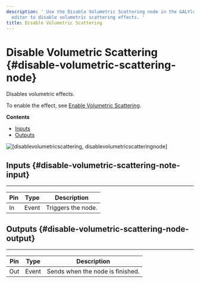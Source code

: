 ```yaml
---
description: ' Use the Disable Volumetric Scattering node in the &ALYlong; &script-canvas;
  editor to disable volumetric scattering effects. '
title: Disable Volumetric Scattering
---
```

# Disable Volumetric Scattering {#disable-volumetric-scattering-node}

Disables volumetric effects\.

To enable the effect, see [Enable Volumetric Scattering](/docs/userguide/rendering/enable/volumetric-scattering-node.md)\.

**Contents**
+ [Inputs](#disable-volumetric-scattering-note-input)
+ [Outputs](#disable-volumetric-scattering-node-output)

![\[disablevolumetricscattering, disablevolumetricscatteringnode\]](/images/userguide/scripting/script-canvas/scriptcanvasnodes/script-canvas-disable-volumetric-scattering-node.png)

## Inputs {#disable-volumetric-scattering-note-input}


****  

| Pin | Type | Description | 
| --- | --- | --- | 
| In | Event |  Triggers the node\.  | 

## Outputs {#disable-volumetric-scattering-node-output}


****  

| Pin | Type | Description | 
| --- | --- | --- | 
| Out | Event | Sends when the node is finished\. | 